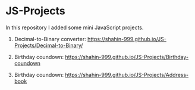 # JS-Projects
In this repository I added some mini JavaScript projects.

1. Decimal-to-Binary converter: https://shahin-999.github.io/JS-Projects/Decimal-to-Binary/ 

2. Birthday coundown: https://shahin-999.github.io/JS-Projects/Birthday-coundown

3. Birthday coundown: https://shahin-999.github.io/JS-Projects/Address-book